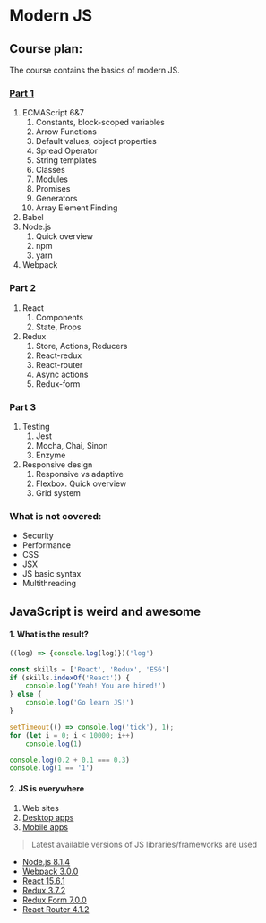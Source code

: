 # Modern JS
## Course plan:
The course contains the basics of modern JS.
### [Part 1](https://github.com/pganuysh/Modern-JS/blob/develop/Part%201/README.md)
1. ECMAScript 6&7
    1.	Constants, block-scoped variables
    2.	Arrow Functions
    3.	Default values, object properties
    4.	Spread Operator
    5.	String templates
    6.	Classes
    7.	Modules
    8.	Promises
    9.	Generators
    10. Array Element Finding
2.	Babel
3.	Node.js 
    1.	Quick overview
    2.	npm
    3.	yarn
4.	Webpack

### Part 2
1.	React 
    1.	Components
    2.	State, Props
2.	Redux 
    1.	Store, Actions, Reducers
    2.	React-redux
    3.	React-router
    4.	Async actions
    5.	Redux-form

### Part 3
1.	Testing 
    1.	Jest
    2.	Mocha, Chai, Sinon
    3.	Enzyme
2.	Responsive design 
    1.	Responsive vs adaptive
    2.	Flexbox. Quick overview
    3.	Grid system

  
### What is not covered:

* Security
* Performance
* CSS
* JSX
* JS basic syntax
* Multithreading

## JavaScript is weird and awesome
#### 1. What is the result?
```javascript
((log) => {console.log(log)})('log')
```
```javascript
const skills = ['React', 'Redux', 'ES6']
if (skills.indexOf('React')) {
    console.log('Yeah! You are hired!')
} else {
    console.log('Go learn JS!')
}
```
```javascript
setTimeout(() => console.log('tick'), 1);
for (let i = 0; i < 10000; i++)
    console.log(1)
```
```javascript
console.log(0.2 + 0.1 === 0.3)
console.log(1 == '1')
```
#### 2. JS is everywhere
1. Web sites
2. [Desktop apps](https://electron.atom.io/)
3. [Mobile apps](https://facebook.github.io/react-native/)  


> Latest available versions of JS libraries/frameworks are used  
 
* [Node.js 8.1.4](https://nodejs.org/en/)
* [Webpack 3.0.0](https://webpack.js.org/)
* [React 15.6.1](https://facebook.github.io/react/)
* [Redux 3.7.2](https://github.com/reactjs/redux)
* [Redux Form 7.0.0](http://redux-form.com/7.0.0/)
* [React Router 4.1.2](https://github.com/ReactTraining/react-router)

